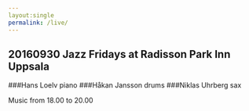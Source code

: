 ```yaml
---
layout:single
permalink: /live/
---
```


## 20160930 Jazz Fridays at Radisson Park Inn Uppsala 

###Hans Loelv piano
###Håkan Jansson drums
###Niklas Uhrberg sax

Music from 18.00 to 20.00

